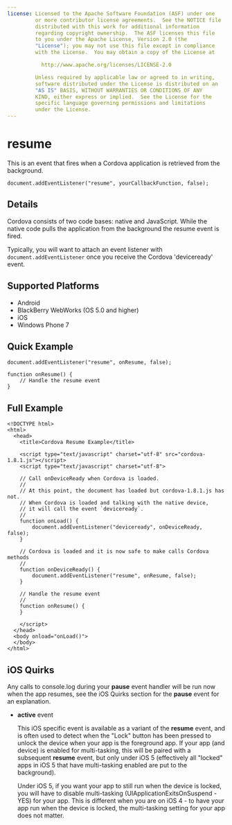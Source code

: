 ```yaml
---
license: Licensed to the Apache Software Foundation (ASF) under one
         or more contributor license agreements.  See the NOTICE file
         distributed with this work for additional information
         regarding copyright ownership.  The ASF licenses this file
         to you under the Apache License, Version 2.0 (the
         "License"); you may not use this file except in compliance
         with the License.  You may obtain a copy of the License at

           http://www.apache.org/licenses/LICENSE-2.0

         Unless required by applicable law or agreed to in writing,
         software distributed under the License is distributed on an
         "AS IS" BASIS, WITHOUT WARRANTIES OR CONDITIONS OF ANY
         KIND, either express or implied.  See the License for the
         specific language governing permissions and limitations
         under the License.
---
```


resume
===========

This is an event that fires when a Cordova application is retrieved from the background.

    document.addEventListener("resume", yourCallbackFunction, false);

Details
-------

Cordova consists of two code bases: native and JavaScript. While the native code pulls the application from the background the resume event is fired.  

Typically, you will want to attach an event listener with `document.addEventListener` once you receive the Cordova 'deviceready' event.

Supported Platforms
-------------------

- Android
- BlackBerry WebWorks (OS 5.0 and higher)
- iOS
- Windows Phone 7

Quick Example
-------------

    document.addEventListener("resume", onResume, false);

    function onResume() {
        // Handle the resume event
    }

Full Example
------------

    <!DOCTYPE html>
    <html>
      <head>
        <title>Cordova Resume Example</title>

        <script type="text/javascript" charset="utf-8" src="cordova-1.8.1.js"></script>
        <script type="text/javascript" charset="utf-8">

        // Call onDeviceReady when Cordova is loaded.
        //
        // At this point, the document has loaded but cordova-1.8.1.js has not.
        // When Cordova is loaded and talking with the native device,
        // it will call the event `deviceready`.
        //
        function onLoad() {
            document.addEventListener("deviceready", onDeviceReady, false);
        }

        // Cordova is loaded and it is now safe to make calls Cordova methods
        //
        function onDeviceReady() {
            document.addEventListener("resume", onResume, false);
        }

        // Handle the resume event
        //
        function onResume() {
        }

        </script>
      </head>
      <body onload="onLoad()">
      </body>
    </html>

iOS Quirks
--------------------------
Any calls to console.log during your **pause** event handler will be run now when the app resumes, see the iOS Quirks section for the **pause** event for an explanation. 

- __active__ event 

    This iOS specific event is available as a variant of the **resume** event, and is often used to detect when the "Lock" button has been pressed to unlock the device when your app is the foreground app. If your app (and device) is enabled for multi-tasking, this will be paired with a subsequent **resume** event, but only under iOS 5 (effectively all "locked" apps in iOS 5 that have multi-tasking enabled are put to the background). 
    
    Under iOS 5,  if you want your app to still run when the device is locked, you will have to disable multi-tasking (UIApplicationExitsOnSuspend - YES) for your app. This is different when you are on iOS 4 - to have your app run when the device is locked, the multi-tasking setting for your app does not matter.
